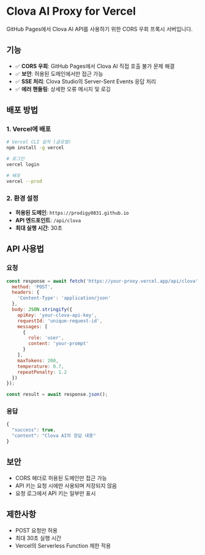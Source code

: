 # Clova AI Proxy for Vercel

GitHub Pages에서 Clova AI API를 사용하기 위한 CORS 우회 프록시 서버입니다.

## 기능

- ✅ **CORS 우회**: GitHub Pages에서 Clova AI 직접 호출 불가 문제 해결
- ✅ **보안**: 허용된 도메인에서만 접근 가능
- ✅ **SSE 처리**: Clova Studio의 Server-Sent Events 응답 처리
- ✅ **에러 핸들링**: 상세한 오류 메시지 및 로깅

## 배포 방법

### 1. Vercel에 배포

```bash
# Vercel CLI 설치 (글로벌)
npm install -g vercel

# 로그인
vercel login

# 배포
vercel --prod
```

### 2. 환경 설정

- **허용된 도메인**: `https://prodigy0831.github.io`
- **API 엔드포인트**: `/api/clova`
- **최대 실행 시간**: 30초

## API 사용법

### 요청

```javascript
const response = await fetch('https://your-proxy.vercel.app/api/clova', {
  method: 'POST',
  headers: {
    'Content-Type': 'application/json'
  },
  body: JSON.stringify({
    apiKey: 'your-clova-api-key',
    requestId: 'unique-request-id',
    messages: [
      {
        role: 'user',
        content: 'your-prompt'
      }
    ],
    maxTokens: 200,
    temperature: 0.7,
    repeatPenalty: 1.2
  })
});

const result = await response.json();
```

### 응답

```javascript
{
  "success": true,
  "content": "Clova AI의 응답 내용"
}
```

## 보안

- CORS 헤더로 허용된 도메인만 접근 가능
- API 키는 요청 시에만 사용되며 저장되지 않음
- 요청 로그에서 API 키는 일부만 표시

## 제한사항

- POST 요청만 허용
- 최대 30초 실행 시간
- Vercel의 Serverless Function 제한 적용
